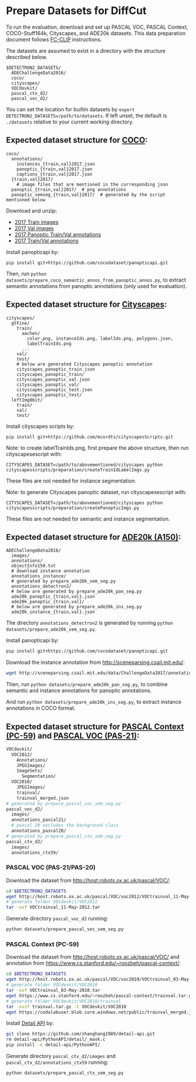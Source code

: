 # Prepare Datasets for DiffCut

To run the evaluation, download and set up PASCAL VOC, PASCAL Context, COCO-Stuff164k, Cityscapes, and ADE20k datasets. This data preparation document follows [FC-CLIP](https://github.com/bytedance/fc-clip/tree/main/datasets) instructions.

The datasets are assumed to exist in a directory with the structure described below.
```
$DETECTRON2_DATASETS/
  ADEChallengeData2016/
  coco/
  cityscapes/
  VOCdevkit/
  pascal_ctx_d2/
  pascal_voc_d2/
```

You can set the location for builtin datasets by `export DETECTRON2_DATASETS=/path/to/datasets`.
If left unset, the default is `./datasets` relative to your current working directory.


## Expected dataset structure for [COCO](https://cocodataset.org/#download):

```
coco/
  annotations/
    instances_{train,val}2017.json
    panoptic_{train,val}2017.json
    captions_{train,val}2017.json
  {train,val}2017/
    # image files that are mentioned in the corresponding json
  panoptic_{train,val}2017/  # png annotations
  panoptic_semseg_{train,val}2017/  # generated by the script mentioned below
```

Download and unzip: 
- [2017 Train images](http://images.cocodataset.org/zips/train2017.zip)
- [2017 Val images](http://images.cocodataset.org/zips/val2017.zip)
- [2017 Panoptic Train/Val annotations](http://images.cocodataset.org/annotations/panoptic_annotations_trainval2017.zip)
- [2017 Train/Val annotations](http://images.cocodataset.org/annotations/annotations_trainval2017.zip)

Install panopticapi by:
```
pip install git+https://github.com/cocodataset/panopticapi.git
```
Then, run `python datasets/prepare_coco_semantic_annos_from_panoptic_annos.py`, to extract semantic annotations from panoptic annotations (only used for evaluation).


## Expected dataset structure for [Cityscapes](https://www.cityscapes-dataset.com/downloads/):
```
cityscapes/
  gtFine/
    train/
      aachen/
        color.png, instanceIds.png, labelIds.png, polygons.json,
        labelTrainIds.png
      ...
    val/
    test/
    # below are generated Cityscapes panoptic annotation
    cityscapes_panoptic_train.json
    cityscapes_panoptic_train/
    cityscapes_panoptic_val.json
    cityscapes_panoptic_val/
    cityscapes_panoptic_test.json
    cityscapes_panoptic_test/
  leftImg8bit/
    train/
    val/
    test/
```
Install cityscapes scripts by:
```
pip install git+https://github.com/mcordts/cityscapesScripts.git
```

Note: to create labelTrainIds.png, first prepare the above structure, then run cityscapesescript with:
```
CITYSCAPES_DATASET=/path/to/abovementioned/cityscapes python cityscapesscripts/preparation/createTrainIdLabelImgs.py
```
These files are not needed for instance segmentation.

Note: to generate Cityscapes panoptic dataset, run cityscapesescript with:
```
CITYSCAPES_DATASET=/path/to/abovementioned/cityscapes python cityscapesscripts/preparation/createPanopticImgs.py
```
These files are not needed for semantic and instance segmentation.


## Expected dataset structure for [ADE20k (A150)](http://sceneparsing.csail.mit.edu/):
```
ADEChallengeData2016/
  images/
  annotations/
  objectInfo150.txt
  # download instance annotation
  annotations_instance/
  # generated by prepare_ade20k_sem_seg.py
  annotations_detectron2/
  # below are generated by prepare_ade20k_pan_seg.py
  ade20k_panoptic_{train,val}.json
  ade20k_panoptic_{train,val}/
  # below are generated by prepare_ade20k_ins_seg.py
  ade20k_instance_{train,val}.json
```

The directory `annotations_detectron2` is generated by running `python datasets/prepare_ade20k_sem_seg.py`.

Install panopticapi by:
```bash
pip install git+https://github.com/cocodataset/panopticapi.git
```

Download the instance annotation from http://sceneparsing.csail.mit.edu/:
```bash
wget http://sceneparsing.csail.mit.edu/data/ChallengeData2017/annotations_instance.tar
```

Then, run `python datasets/prepare_ade20k_pan_seg.py`, to combine semantic and instance annotations for panoptic annotations.

And run `python datasets/prepare_ade20k_ins_seg.py`, to extract instance annotations in COCO format.

## Expected dataset structure for [PASCAL Context (PC-59)](https://www.cs.stanford.edu/~roozbeh/pascal-context/) and [PASCAL VOC (PAS-21)](http://host.robots.ox.ac.uk/pascal/VOC/):

```bash
VOCdevkit/
  VOC2012/
    Annotations/
    JPEGImages/
    ImageSets/
      Segmentation/
  VOC2010/
    JPEGImages/
    trainval/
    trainval_merged.json
# generated by prepare_pascal_voc_sem_seg.py
pascal_voc_d2/
  images/
  annotations_pascal21/
  # pascal 20 excludes the background class
  annotations_pascal20/
# generated by prepare_pascal_ctx_sem_seg.py
pascal_ctx_d2/
  images/
  annotations_ctx59/
```
### PASCAL VOC (PAS-21/PAS-20)

Download the dataset from http://host.robots.ox.ac.uk/pascal/VOC/:
```bash
cd $DETECTRON2_DATASETS
wget http://host.robots.ox.ac.uk/pascal/VOC/voc2012/VOCtrainval_11-May-2012.tar
# generate folder VOCdevkit/VOC2012
tar -xvf VOCtrainval_11-May-2012.tar
```

Generate directory `pascal_voc_d2` running: 
```bash
python datasets/prepare_pascal_voc_sem_seg.py
```

### PASCAL Context (PC-59)

Download the dataset from http://host.robots.ox.ac.uk/pascal/VOC/ and annotation from https://www.cs.stanford.edu/~roozbeh/pascal-context/:
```bash
cd $DETECTRON2_DATASETS
wget http://host.robots.ox.ac.uk/pascal/VOC/voc2010/VOCtrainval_03-May-2010.tar
# generate folder VOCdevkit/VOC2010
tar -xvf VOCtrainval_03-May-2010.tar 
wget https://www.cs.stanford.edu/~roozbeh/pascal-context/trainval.tar.gz
# generate folder VOCdevkit/VOC2010/trainval
tar -xvzf trainval.tar.gz -C VOCdevkit/VOC2010 
wget https://codalabuser.blob.core.windows.net/public/trainval_merged.json -P VOCdevkit/VOC2010/
```

Install [Detail API](https://github.com/zhanghang1989/detail-api) by:
```bash
git clone https://github.com/zhanghang1989/detail-api.git
rm detail-api/PythonAPI/detail/_mask.c
pip install -e detail-api/PythonAPI/
```

Generate directory `pascal_ctx_d2/images` and `pascal_ctx_d2/annotations_ctx59` running:
```bash
python datasets/prepare_pascal_ctx_sem_seg.py
```